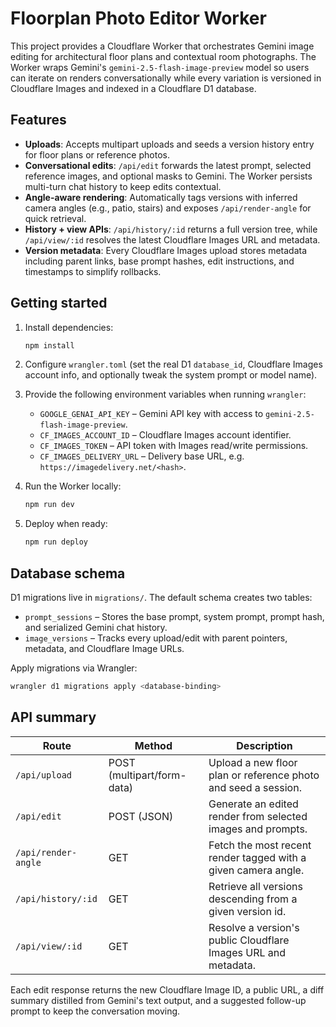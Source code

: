 # Floorplan Photo Editor Worker

This project provides a Cloudflare Worker that orchestrates Gemini image editing for architectural floor plans and contextual room photographs. The Worker wraps Gemini's `gemini-2.5-flash-image-preview` model so users can iterate on renders conversationally while every variation is versioned in Cloudflare Images and indexed in a Cloudflare D1 database.

## Features

- **Uploads**: Accepts multipart uploads and seeds a version history entry for floor plans or reference photos.
- **Conversational edits**: `/api/edit` forwards the latest prompt, selected reference images, and optional masks to Gemini. The Worker persists multi-turn chat history to keep edits contextual.
- **Angle-aware rendering**: Automatically tags versions with inferred camera angles (e.g., patio, stairs) and exposes `/api/render-angle` for quick retrieval.
- **History + view APIs**: `/api/history/:id` returns a full version tree, while `/api/view/:id` resolves the latest Cloudflare Images URL and metadata.
- **Version metadata**: Every Cloudflare Images upload stores metadata including parent links, base prompt hashes, edit instructions, and timestamps to simplify rollbacks.

## Getting started

1. Install dependencies:

   ```bash
   npm install
   ```

2. Configure `wrangler.toml` (set the real D1 `database_id`, Cloudflare Images account info, and optionally tweak the system prompt or model name).

3. Provide the following environment variables when running `wrangler`:

   - `GOOGLE_GENAI_API_KEY` – Gemini API key with access to `gemini-2.5-flash-image-preview`.
   - `CF_IMAGES_ACCOUNT_ID` – Cloudflare Images account identifier.
   - `CF_IMAGES_TOKEN` – API token with Images read/write permissions.
   - `CF_IMAGES_DELIVERY_URL` – Delivery base URL, e.g. `https://imagedelivery.net/<hash>`.

4. Run the Worker locally:

   ```bash
   npm run dev
   ```

5. Deploy when ready:

   ```bash
   npm run deploy
   ```

## Database schema

D1 migrations live in `migrations/`. The default schema creates two tables:

- `prompt_sessions` – Stores the base prompt, system prompt, prompt hash, and serialized Gemini chat history.
- `image_versions` – Tracks every upload/edit with parent pointers, metadata, and Cloudflare Image URLs.

Apply migrations via Wrangler:

```bash
wrangler d1 migrations apply <database-binding>
```

## API summary

| Route | Method | Description |
| --- | --- | --- |
| `/api/upload` | POST (multipart/form-data) | Upload a new floor plan or reference photo and seed a session. |
| `/api/edit` | POST (JSON) | Generate an edited render from selected images and prompts. |
| `/api/render-angle` | GET | Fetch the most recent render tagged with a given camera angle. |
| `/api/history/:id` | GET | Retrieve all versions descending from a given version id. |
| `/api/view/:id` | GET | Resolve a version's public Cloudflare Images URL and metadata. |

Each edit response returns the new Cloudflare Image ID, a public URL, a diff summary distilled from Gemini's text output, and a suggested follow-up prompt to keep the conversation moving.
